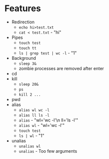 # Features
- Redirection 
    - `echo hi>test.txt`
    - `cat < test.txt`  - "hi"
- Pipes
    - `touch test`
    - `touch tt`
    - `ls | grep test | wc -l` - "1"
- Background
    - `sleep 3&`
    - zombie processes are removed after enter
- cd
- kill
    - `sleep 20&`
    - `ps`
    - `kill 2 ...`
- pwd
- alias
    - `alias wl wc -l`
    - `alias ll ls -l`
    - `alias` - "wl='wc -l'\n ll='ls -l'"
    - `alias wl` - "wl='wc -l'"
    - `touch test`
    - `ls | wl` - "1"
- unalias
    - `unalias wl`
    - `unalias` - Too few arguments
